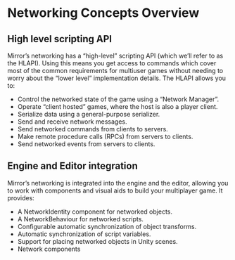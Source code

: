 # Networking Concepts Overview

## High level scripting API

Mirror’s networking has a “high-level” scripting API (which we’ll refer to as the HLAPI). Using this means you get access to commands which cover most of the common requirements for multiuser games without needing to worry about the “lower level” implementation details. The HLAPI allows you to:

-   Control the networked state of the game using a “Network Manager”.
-   Operate “client hosted” games, where the host is also a player client.
-   Serialize data using a general-purpose serializer.
-   Send and receive network messages.
-   Send networked commands from clients to servers.
-   Make remote procedure calls (RPCs) from servers to clients.
-   Send networked events from servers to clients.

## Engine and Editor integration

Mirror’s networking is integrated into the engine and the editor, allowing you to work with components and visual aids to build your multiplayer game. It provides:

-   A NetworkIdentity component for networked objects.
-   A NetworkBehaviour for networked scripts.
-   Configurable automatic synchronization of object transforms.
-   Automatic synchronization of script variables.
-   Support for placing networked objects in Unity scenes.
-   Network components
